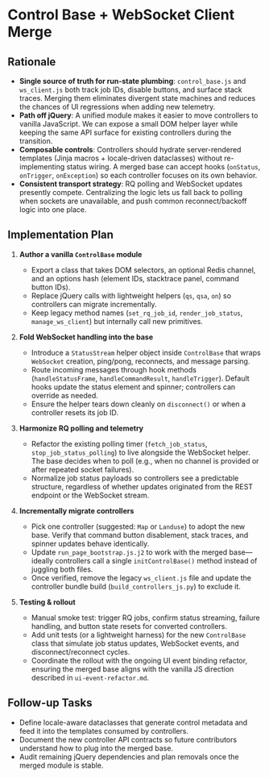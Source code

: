 # Control Base + WebSocket Client Merge

## Rationale
- **Single source of truth for run-state plumbing**: `control_base.js` and `ws_client.js` both track job IDs, disable buttons, and surface stack traces. Merging them eliminates divergent state machines and reduces the chances of UI regressions when adding new telemetry.
- **Path off jQuery**: A unified module makes it easier to move controllers to vanilla JavaScript. We can expose a small DOM helper layer while keeping the same API surface for existing controllers during the transition.
- **Composable controls**: Controllers should hydrate server-rendered templates (Jinja macros + locale-driven dataclasses) without re-implementing status wiring. A merged base can accept hooks (`onStatus`, `onTrigger`, `onException`) so each controller focuses on its own behavior.
- **Consistent transport strategy**: RQ polling and WebSocket updates presently compete. Centralizing the logic lets us fall back to polling when sockets are unavailable, and push common reconnect/backoff logic into one place.

## Implementation Plan
1. **Author a vanilla `ControlBase` module**
   - Export a class that takes DOM selectors, an optional Redis channel, and an options hash (element IDs, stacktrace panel, command button IDs).
   - Replace jQuery calls with lightweight helpers (`qs`, `qsa`, `on`) so controllers can migrate incrementally.
   - Keep legacy method names (`set_rq_job_id`, `render_job_status`, `manage_ws_client`) but internally call new primitives.

2. **Fold WebSocket handling into the base**
   - Introduce a `StatusStream` helper object inside `ControlBase` that wraps `WebSocket` creation, ping/pong, reconnects, and message parsing.
   - Route incoming messages through hook methods (`handleStatusFrame`, `handleCommandResult`, `handleTrigger`). Default hooks update the status element and spinner; controllers can override as needed.
   - Ensure the helper tears down cleanly on `disconnect()` or when a controller resets its job ID.

3. **Harmonize RQ polling and telemetry**
   - Refactor the existing polling timer (`fetch_job_status`, `stop_job_status_polling`) to live alongside the WebSocket helper. The base decides when to poll (e.g., when no channel is provided or after repeated socket failures).
   - Normalize job status payloads so controllers see a predictable structure, regardless of whether updates originated from the REST endpoint or the WebSocket stream.

4. **Incrementally migrate controllers**
   - Pick one controller (suggested: `Map` or `Landuse`) to adopt the new base. Verify that command button disablement, stack traces, and spinner updates behave identically.
   - Update `run_page_bootstrap.js.j2` to work with the merged base—ideally controllers call a single `initControlBase()` method instead of juggling both files.
   - Once verified, remove the legacy `ws_client.js` file and update the controller bundle build (`build_controllers_js.py`) to exclude it.

5. **Testing & rollout**
   - Manual smoke test: trigger RQ jobs, confirm status streaming, failure handling, and button state resets for converted controllers.
   - Add unit tests (or a lightweight harness) for the new `ControlBase` class that simulate job status updates, WebSocket events, and disconnect/reconnect cycles.
   - Coordinate the rollout with the ongoing UI event binding refactor, ensuring the merged base aligns with the vanilla JS direction described in `ui-event-refactor.md`.

## Follow-up Tasks
- Define locale-aware dataclasses that generate control metadata and feed it into the templates consumed by controllers.
- Document the new controller API contracts so future contributors understand how to plug into the merged base.
- Audit remaining jQuery dependencies and plan removals once the merged module is stable.
